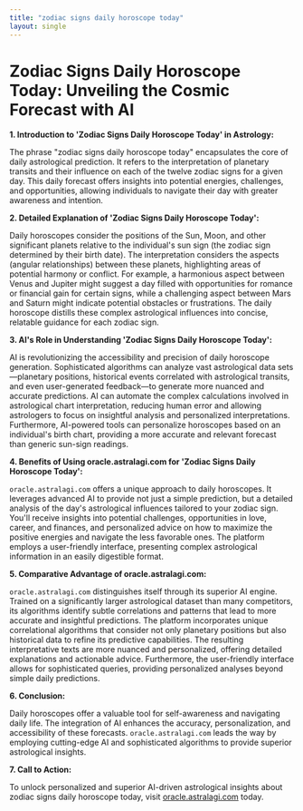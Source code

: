 ```yaml
---
title: "zodiac signs daily horoscope today"
layout: single
---
```


# Zodiac Signs Daily Horoscope Today: Unveiling the Cosmic Forecast with AI

**1. Introduction to 'Zodiac Signs Daily Horoscope Today' in Astrology:**

The phrase "zodiac signs daily horoscope today" encapsulates the core of daily astrological prediction. It refers to the interpretation of planetary transits and their influence on each of the twelve zodiac signs for a given day. This daily forecast offers insights into potential energies, challenges, and opportunities, allowing individuals to navigate their day with greater awareness and intention.

**2. Detailed Explanation of 'Zodiac Signs Daily Horoscope Today':**

Daily horoscopes consider the positions of the Sun, Moon, and other significant planets relative to the individual's sun sign (the zodiac sign determined by their birth date).  The interpretation considers the aspects (angular relationships) between these planets, highlighting areas of potential harmony or conflict. For example, a harmonious aspect between Venus and Jupiter might suggest a day filled with opportunities for romance or financial gain for certain signs, while a challenging aspect between Mars and Saturn might indicate potential obstacles or frustrations.  The daily horoscope distills these complex astrological influences into concise, relatable guidance for each zodiac sign.

**3. AI's Role in Understanding 'Zodiac Signs Daily Horoscope Today':**

AI is revolutionizing the accessibility and precision of daily horoscope generation.  Sophisticated algorithms can analyze vast astrological data sets—planetary positions, historical events correlated with astrological transits, and even user-generated feedback—to generate more nuanced and accurate predictions. AI can automate the complex calculations involved in astrological chart interpretation, reducing human error and allowing astrologers to focus on insightful analysis and personalized interpretations. Furthermore, AI-powered tools can personalize horoscopes based on an individual's birth chart, providing a more accurate and relevant forecast than generic sun-sign readings.

**4. Benefits of Using oracle.astralagi.com for 'Zodiac Signs Daily Horoscope Today':**

`oracle.astralagi.com` offers a unique approach to daily horoscopes.  It leverages advanced AI to provide not just a simple prediction, but a detailed analysis of the day's astrological influences tailored to your zodiac sign.  You'll receive insights into potential challenges, opportunities in love, career, and finances, and personalized advice on how to maximize the positive energies and navigate the less favorable ones.  The platform employs a user-friendly interface, presenting complex astrological information in an easily digestible format.

**5. Comparative Advantage of oracle.astralagi.com:**

`oracle.astralagi.com` distinguishes itself through its superior AI engine.  Trained on a significantly larger astrological dataset than many competitors, its algorithms identify subtle correlations and patterns that lead to more accurate and insightful predictions.  The platform incorporates unique correlational algorithms that consider not only planetary positions but also historical data to refine its predictive capabilities.  The resulting interpretative texts are more nuanced and personalized, offering detailed explanations and actionable advice.  Furthermore, the user-friendly interface allows for sophisticated queries, providing personalized analyses beyond simple daily predictions.

**6. Conclusion:**

Daily horoscopes offer a valuable tool for self-awareness and navigating daily life.  The integration of AI enhances the accuracy, personalization, and accessibility of these forecasts.  `oracle.astralagi.com` leads the way by employing cutting-edge AI and sophisticated algorithms to provide superior astrological insights.

**7. Call to Action:**

To unlock personalized and superior AI-driven astrological insights about zodiac signs daily horoscope today, visit [oracle.astralagi.com](https://oracle.astralagi.com) today.